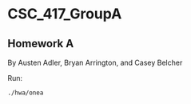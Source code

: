 # CSC_417_GroupA

## Homework A
By Austen Adler, Bryan Arrington, and Casey Belcher

Run:
```bash
./hwa/onea
```
